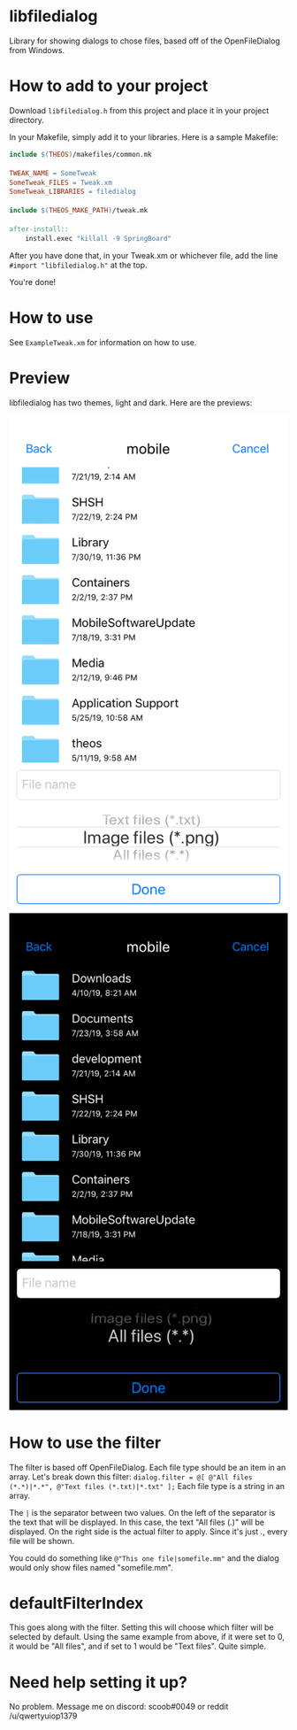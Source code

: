 # libfiledialog

Library for showing dialogs to chose files, based off of the OpenFileDialog from Windows.

# How to add to your project

Download `libfiledialog.h` from this project and place it in your project directory.

In your Makefile, simply add it to your libraries. Here is a sample Makefile:

```makefile
include $(THEOS)/makefiles/common.mk

TWEAK_NAME = SomeTweak
SomeTweak_FILES = Tweak.xm
SomeTweak_LIBRARIES = filedialog

include $(THEOS_MAKE_PATH)/tweak.mk

after-install::
    install.exec "killall -9 SpringBoard"
```
      
After you have done that, in your Tweak.xm or whichever file, add the line `#import "libfiledialog.h"` at the top.

You're done!

# How to use

See `ExampleTweak.xm` for information on how to use.

# Preview

libfiledialog has two themes, light and dark. Here are the previews:

![Light theme](https://raw.githubusercontent.com/qwertyuiop1379/libfiledialog/master/light.png) ![Dark theme](https://raw.githubusercontent.com/qwertyuiop1379/libfiledialog/master/dark.png)

# How to use the filter

The filter is based off OpenFileDialog. Each file type should be an item in an array. Let's break down this filter:
`dialog.filter = @[ @"All files (*.*)|*.*", @"Text files (*.txt)|*.txt" ];`
Each file type is a string in an array.

The `|` is the separator between two values. On the left of the separator is the text that will be displayed. In this case, the text "All files (*.*)" will be displayed. On the right side is the actual filter to apply. Since it's just *.*, every file will be shown.

You could do something like `@"This one file|somefile.mm"` and the dialog would only show files named "somefile.mm".

# defaultFilterIndex

This goes along with the filter. Setting this will choose which filter will be selected by default. Using the same example from above, if it were set to 0, it would be "All files", and if set to 1 would be "Text files". Quite simple.

# Need help setting it up?

No problem. Message me on discord: scoob#0049 or reddit /u/qwertyuiop1379
